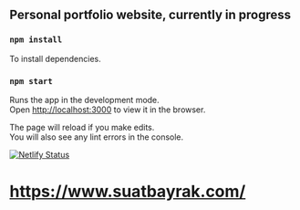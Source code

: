  ## Personal portfolio website, currently in progress

### `npm install`
To install dependencies.


### `npm start`

Runs the app in the development mode.\
Open [http://localhost:3000](http://localhost:3000) to view it in the browser.

The page will reload if you make edits.\
You will also see any lint errors in the console.

 
 [![Netlify Status](https://api.netlify.com/api/v1/badges/ccd389ff-f0d2-45b6-bb61-b7442c54dd65/deploy-status)](https://app.netlify.com/sites/suatbayrak/deploys)
 # https://www.suatbayrak.com/
